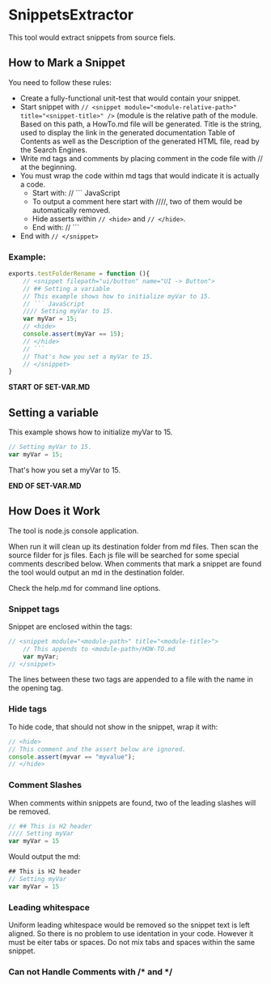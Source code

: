 ﻿# SnippetsExtractor

This tool would extract snippets from source fiels.

## How to Mark a Snippet

You need to follow these rules:
 - Create a fully-functional unit-test that would contain your snippet.
 - Start snippet with `// <snippet module="<module-relative-path>" title="<snippet-title>" />`
    (module is the relative path of the module. Based on this path, a HowTo.md file
    will be generated. Title is the string, used to display the link in the generated
    documentation Table of Contents as well as the Description of the generated HTML file,
    read by the Search Engines.
 - Write md tags and comments by placing comment in the code file with // at the beginning.
 - You must wrap the code within md tags that would indicate it is actually a code.
    + Start with: // ``` JavaScript
    + To output a comment here start with ////, two of them would be automatically removed.
    + Hide asserts within `// <hide>` and `// </hide>`.
    + End with: // ```
 - End with `// </snippet>`

### Example:
``` JavaScript
exports.testFolderRename = function (){
    // <snippet filepath="ui/button" name="UI -> Button">
    // ## Setting a variable
    // This example shows how to initialize myVar to 15.
    // ``` JavaScript
    //// Setting myVar to 15.
    var myVar = 15;
    // <hide>
    console.assert(myVar == 15);
    // </hide>
    // ```
    // That's how you set a myVar to 15.
    // </snippet>
}
```

**START OF SET-VAR.MD**
## Setting a variable
This example shows how to initialize myVar to 15.
``` JavaScript
// Setting myVar to 15.
var myVar = 15;
```
That's how you set a myVar to 15.

**END OF SET-VAR.MD**

## How Does it Work
The tool is node.js console application.

When run it will clean up its destination folder from md files.
Then scan the source filder for js files.
Each js file will be searched for some special comments described below.
When comments that mark a snippet are found the tool
would output an md in the destination folder.

Check the help.md for command line options.

### Snippet tags
Snippet are enclosed within the tags:
``` JavaScript
// <snippet module="<module-path>" title="<module-title>">
    // This appends to <module-path>/HOW-TO.md
    var myVar;
// </snippet>
```
The lines between these two tags are appended to a file
with the name in the opening tag.

### Hide tags
To hide code, that should not show in the snippet, wrap it with:
``` JavaScript
// <hide>
// This comment and the assert below are ignored.
console.assert(myvar == "myvalue");
// </hide>
```

### Comment Slashes
When comments within snippets are found, two of the leading slashes will be removed.
``` JavaScript
// ## This is H2 header
//// Setting myVar
var myVar = 15
```

Would output the md:
``` JavaScript
## This is H2 header
// Setting myVar
var myVar = 15
```

### Leading whitespace
Uniform leading whitespace would be removed so the snippet text is left aligned.
So there is no problem to use identation in your code. However it must be
eiter tabs or spaces. Do not mix tabs and spaces within the same snippet.

### Can not Handle Comments with /* and */
